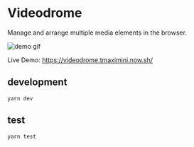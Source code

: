 # Videodrome

Manage and arrange multiple media elements in the browser.

![demo gif](demo.gif)

Live Demo: https://videodrome.tmaximini.now.sh/

## development

`yarn dev`

## test

`yarn test`
